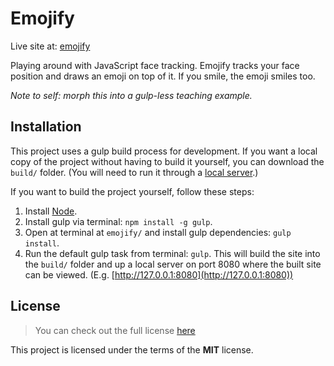 # Emojify

Live site at: [emojify](http://mikewesthad.github.io/emojify)

Playing around with JavaScript face tracking.  Emojify tracks your face position and draws an emoji on top of it.  If you smile, the emoji smiles too.

_Note to self: morph this into a gulp-less teaching example._

## Installation

This project uses a gulp build process for development.  If you want a local copy of the project without having to build it yourself, you can download the `build/` folder.  (You will need to run it through a [local server](https://github.com/mrdoob/three.js/wiki/How-to-run-things-locally).)

If you want to build the project yourself, follow these steps:

1. Install [Node](https://nodejs.org/en/).
2. Install gulp via terminal: `npm install -g gulp`.
3. Open at terminal at `emojify/` and install gulp dependencies: `gulp install`.
4. Run the default gulp task from terminal: `gulp`.  This will build the site into the `build/` folder and up a local server on port 8080 where the built site can be viewed.  (E.g. [http://127.0.0.1:8080](http://127.0.0.1:8080))

## License
>You can check out the full license [here](https://github.com/mikewesthad/emojify/blob/master/license.md)

This project is licensed under the terms of the **MIT** license.

